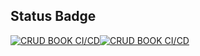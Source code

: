 ## Status Badge

[![CRUD BOOK CI/CD](https://github.com/mochammadsk/crud-book/actions/workflows/main.yml/badge.svg)](https://github.com/mochammadsk/crud-book/actions/workflows/main.yml)[![CRUD BOOK CI/CD](https://github.com/mochammadsk/crud-book/actions/workflows/main.yml/badge.svg)](https://github.com/mochammadsk/crud-book/actions/workflows/main.yml)
